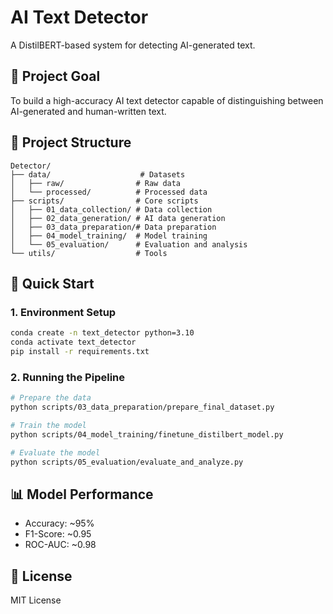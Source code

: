 # AI Text Detector

A DistilBERT-based system for detecting AI-generated text.

## 🎯 Project Goal

To build a high-accuracy AI text detector capable of distinguishing between AI-generated and human-written text.

## 📁 Project Structure

```
Detector/
├── data/                    # Datasets
│   ├── raw/                # Raw data
│   └── processed/          # Processed data
├── scripts/                # Core scripts
│   ├── 01_data_collection/ # Data collection
│   ├── 02_data_generation/ # AI data generation
│   ├── 03_data_preparation/# Data preparation
│   ├── 04_model_training/  # Model training
│   └── 05_evaluation/      # Evaluation and analysis
└── utils/                  # Tools
```

## 🚀 Quick Start

### 1. Environment Setup
```bash
conda create -n text_detector python=3.10
conda activate text_detector
pip install -r requirements.txt
```

### 2. Running the Pipeline
```bash
# Prepare the data
python scripts/03_data_preparation/prepare_final_dataset.py

# Train the model
python scripts/04_model_training/finetune_distilbert_model.py

# Evaluate the model
python scripts/05_evaluation/evaluate_and_analyze.py
```

## 📊 Model Performance

- Accuracy: ~95%
- F1-Score: ~0.95
- ROC-AUC: ~0.98

## 📝 License

MIT License

